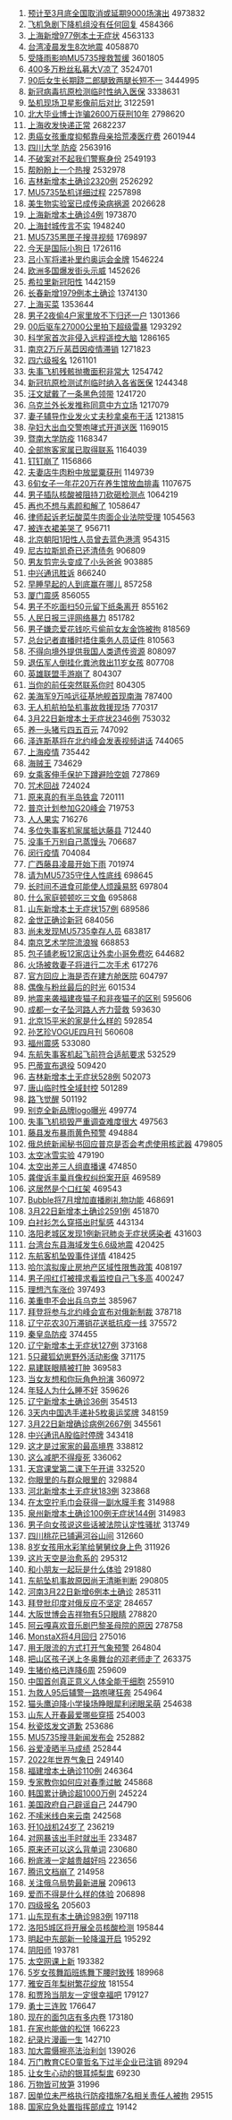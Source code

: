 1. [预计至3月底全国取消或延期9000场演出](https://s.weibo.com//weibo?q=%23%E9%A2%84%E8%AE%A1%E8%87%B33%E6%9C%88%E5%BA%95%E5%85%A8%E5%9B%BD%E5%8F%96%E6%B6%88%E6%88%96%E5%BB%B6%E6%9C%9F9000%E5%9C%BA%E6%BC%94%E5%87%BA%23&Refer=top) 4973832
2. [飞机急剧下降机组没有任何回复](https://s.weibo.com//weibo?q=%23%E9%A3%9E%E6%9C%BA%E6%80%A5%E5%89%A7%E4%B8%8B%E9%99%8D%E6%9C%BA%E7%BB%84%E6%B2%A1%E6%9C%89%E4%BB%BB%E4%BD%95%E5%9B%9E%E5%A4%8D%23&Refer=top) 4584366
3. [上海新增977例本土无症状](https://s.weibo.com//weibo?q=%23%E4%B8%8A%E6%B5%B7%E6%96%B0%E5%A2%9E977%E4%BE%8B%E6%9C%AC%E5%9C%9F%E6%97%A0%E7%97%87%E7%8A%B6%23&Refer=top) 4563133
4. [台湾凌晨发生8次地震](https://s.weibo.com//weibo?q=%23%E5%8F%B0%E6%B9%BE%E5%87%8C%E6%99%A8%E5%8F%91%E7%94%9F8%E6%AC%A1%E5%9C%B0%E9%9C%87%23&Refer=top) 4058870
5. [受降雨影响MU5735搜救暂缓](https://s.weibo.com//weibo?q=%23%E5%8F%97%E9%99%8D%E9%9B%A8%E5%BD%B1%E5%93%8DMU5735%E6%90%9C%E6%95%91%E6%9A%82%E7%BC%93%23&Refer=top) 3601805
6. [400多万粉丝私募大V凉了](https://s.weibo.com//weibo?q=%23400%E5%A4%9A%E4%B8%87%E7%B2%89%E4%B8%9D%E7%A7%81%E5%8B%9F%E5%A4%A7V%E5%87%89%E4%BA%86%23&Refer=top) 3524701
7. [90后女生长期跷二郎腿致两腿长短不一](https://s.weibo.com//weibo?q=%2390%E5%90%8E%E5%A5%B3%E7%94%9F%E9%95%BF%E6%9C%9F%E8%B7%B7%E4%BA%8C%E9%83%8E%E8%85%BF%E8%87%B4%E4%B8%A4%E8%85%BF%E9%95%BF%E7%9F%AD%E4%B8%8D%E4%B8%80%23&Refer=top) 3444995
8. [新冠病毒抗原检测临时性纳入医保](https://s.weibo.com//weibo?q=%23%E6%96%B0%E5%86%A0%E7%97%85%E6%AF%92%E6%8A%97%E5%8E%9F%E6%A3%80%E6%B5%8B%E4%B8%B4%E6%97%B6%E6%80%A7%E7%BA%B3%E5%85%A5%E5%8C%BB%E4%BF%9D%23&Refer=top) 3338631
9. [坠机现场卫星影像前后对比](https://s.weibo.com//weibo?q=%23%E5%9D%A0%E6%9C%BA%E7%8E%B0%E5%9C%BA%E5%8D%AB%E6%98%9F%E5%BD%B1%E5%83%8F%E5%89%8D%E5%90%8E%E5%AF%B9%E6%AF%94%23&Refer=top) 3122591
10. [北大毕业博士诈骗2600万获刑10年](https://s.weibo.com//weibo?q=%23%E5%8C%97%E5%A4%A7%E6%AF%95%E4%B8%9A%E5%8D%9A%E5%A3%AB%E8%AF%88%E9%AA%972600%E4%B8%87%E8%8E%B7%E5%88%9110%E5%B9%B4%23&Refer=top) 2798620
11. [上海收发快递正常](https://s.weibo.com//weibo?q=%23%E4%B8%8A%E6%B5%B7%E6%94%B6%E5%8F%91%E5%BF%AB%E9%80%92%E6%AD%A3%E5%B8%B8%23&Refer=top) 2682237
12. [患癌女孩重度抑郁靠母亲拾荒凑医疗费](https://s.weibo.com//weibo?q=%E6%82%A3%E7%99%8C%E5%A5%B3%E5%AD%A9%E9%87%8D%E5%BA%A6%E6%8A%91%E9%83%81%E9%9D%A0%E6%AF%8D%E4%BA%B2%E6%8B%BE%E8%8D%92%E5%87%91%E5%8C%BB%E7%96%97%E8%B4%B9&Refer=top) 2601944
13. [四川大学 防疫](https://s.weibo.com//weibo?q=%E5%9B%9B%E5%B7%9D%E5%A4%A7%E5%AD%A6%20%E9%98%B2%E7%96%AB&Refer=top) 2563916
14. [不破案对不起我们警察身份](https://s.weibo.com//weibo?q=%E4%B8%8D%E7%A0%B4%E6%A1%88%E5%AF%B9%E4%B8%8D%E8%B5%B7%E6%88%91%E4%BB%AC%E8%AD%A6%E5%AF%9F%E8%BA%AB%E4%BB%BD&Refer=top) 2549193
15. [帮盼盼上一个热搜](https://s.weibo.com//weibo?q=%23%E5%B8%AE%E7%9B%BC%E7%9B%BC%E4%B8%8A%E4%B8%80%E4%B8%AA%E7%83%AD%E6%90%9C%23&Refer=top) 2532978
16. [吉林新增本土确诊2320例](https://s.weibo.com//weibo?q=%23%E5%90%89%E6%9E%97%E6%96%B0%E5%A2%9E%E6%9C%AC%E5%9C%9F%E7%A1%AE%E8%AF%8A2320%E4%BE%8B%23&Refer=top) 2526292
17. [MU5735坠机详细过程](https://s.weibo.com//weibo?q=%23MU5735%E5%9D%A0%E6%9C%BA%E8%AF%A6%E7%BB%86%E8%BF%87%E7%A8%8B%23&Refer=top) 2257898
18. [美生物实验室已成传染病祸源](https://s.weibo.com//weibo?q=%23%E7%BE%8E%E7%94%9F%E7%89%A9%E5%AE%9E%E9%AA%8C%E5%AE%A4%E5%B7%B2%E6%88%90%E4%BC%A0%E6%9F%93%E7%97%85%E7%A5%B8%E6%BA%90%23&Refer=top) 2026628
19. [上海新增本土确诊4例](https://s.weibo.com//weibo?q=%23%E4%B8%8A%E6%B5%B7%E6%96%B0%E5%A2%9E%E6%9C%AC%E5%9C%9F%E7%A1%AE%E8%AF%8A4%E4%BE%8B%23&Refer=top) 1973870
20. [上海封城传言不实](https://s.weibo.com//weibo?q=%23%E4%B8%8A%E6%B5%B7%E5%B0%81%E5%9F%8E%E4%BC%A0%E8%A8%80%E4%B8%8D%E5%AE%9E%23&Refer=top) 1948240
21. [MU5735黑匣子搜寻视频](https://s.weibo.com//weibo?q=%23MU5735%E9%BB%91%E5%8C%A3%E5%AD%90%E6%90%9C%E5%AF%BB%E8%A7%86%E9%A2%91%23&Refer=top) 1769897
22. [今天是国际小狗日](https://s.weibo.com//weibo?q=%23%E4%BB%8A%E5%A4%A9%E6%98%AF%E5%9B%BD%E9%99%85%E5%B0%8F%E7%8B%97%E6%97%A5%23&Refer=top) 1726116
23. [吕小军将递补里约奥运会金牌](https://s.weibo.com//weibo?q=%23%E5%90%95%E5%B0%8F%E5%86%9B%E5%B0%86%E9%80%92%E8%A1%A5%E9%87%8C%E7%BA%A6%E5%A5%A5%E8%BF%90%E4%BC%9A%E9%87%91%E7%89%8C%23&Refer=top) 1546224
24. [欧洲多国爆发街头示威](https://s.weibo.com//weibo?q=%23%E6%AC%A7%E6%B4%B2%E5%A4%9A%E5%9B%BD%E7%88%86%E5%8F%91%E8%A1%97%E5%A4%B4%E7%A4%BA%E5%A8%81%23&Refer=top) 1452626
25. [希拉里新冠阳性](https://s.weibo.com//weibo?q=%23%E5%B8%8C%E6%8B%89%E9%87%8C%E6%96%B0%E5%86%A0%E9%98%B3%E6%80%A7%23&Refer=top) 1442159
26. [长春新增1979例本土确诊](https://s.weibo.com//weibo?q=%23%E9%95%BF%E6%98%A5%E6%96%B0%E5%A2%9E1979%E4%BE%8B%E6%9C%AC%E5%9C%9F%E7%A1%AE%E8%AF%8A%23&Refer=top) 1374130
27. [上海买菜](https://s.weibo.com//weibo?q=%23%E4%B8%8A%E6%B5%B7%E4%B9%B0%E8%8F%9C%23&Refer=top) 1353644
28. [男子2夜偷4户家里放不下归还一户](https://s.weibo.com//weibo?q=%23%E7%94%B7%E5%AD%902%E5%A4%9C%E5%81%B74%E6%88%B7%E5%AE%B6%E9%87%8C%E6%94%BE%E4%B8%8D%E4%B8%8B%E5%BD%92%E8%BF%98%E4%B8%80%E6%88%B7%23&Refer=top) 1301366
29. [00后驱车27000公里拍下超级雷暴](https://s.weibo.com//weibo?q=%2300%E5%90%8E%E9%A9%B1%E8%BD%A627000%E5%85%AC%E9%87%8C%E6%8B%8D%E4%B8%8B%E8%B6%85%E7%BA%A7%E9%9B%B7%E6%9A%B4%23&Refer=top) 1293292
30. [科学家首次非侵入远程遥控大脑](https://s.weibo.com//weibo?q=%23%E7%A7%91%E5%AD%A6%E5%AE%B6%E9%A6%96%E6%AC%A1%E9%9D%9E%E4%BE%B5%E5%85%A5%E8%BF%9C%E7%A8%8B%E9%81%A5%E6%8E%A7%E5%A4%A7%E8%84%91%23&Refer=top) 1286165
31. [南京2万斤莴苣因疫情滞销](https://s.weibo.com//weibo?q=%23%E5%8D%97%E4%BA%AC2%E4%B8%87%E6%96%A4%E8%8E%B4%E8%8B%A3%E5%9B%A0%E7%96%AB%E6%83%85%E6%BB%9E%E9%94%80%23&Refer=top) 1271823
32. [四六级报名](https://s.weibo.com//weibo?q=%E5%9B%9B%E5%85%AD%E7%BA%A7%E6%8A%A5%E5%90%8D&Refer=top) 1261101
33. [失事飞机残骸抛撒面积非常大](https://s.weibo.com//weibo?q=%23%E5%A4%B1%E4%BA%8B%E9%A3%9E%E6%9C%BA%E6%AE%8B%E9%AA%B8%E6%8A%9B%E6%92%92%E9%9D%A2%E7%A7%AF%E9%9D%9E%E5%B8%B8%E5%A4%A7%23&Refer=top) 1254742
34. [新冠抗原检测试剂临时纳入各省医保](https://s.weibo.com//weibo?q=%23%E6%96%B0%E5%86%A0%E6%8A%97%E5%8E%9F%E6%A3%80%E6%B5%8B%E8%AF%95%E5%89%82%E4%B8%B4%E6%97%B6%E7%BA%B3%E5%85%A5%E5%90%84%E7%9C%81%E5%8C%BB%E4%BF%9D%23&Refer=top) 1244348
35. [汪文斌戴了一条黑色领带](https://s.weibo.com//weibo?q=%23%E6%B1%AA%E6%96%87%E6%96%8C%E6%88%B4%E4%BA%86%E4%B8%80%E6%9D%A1%E9%BB%91%E8%89%B2%E9%A2%86%E5%B8%A6%23&Refer=top) 1241720
36. [乌克兰外长发推称同意中方立场](https://s.weibo.com//weibo?q=%23%E4%B9%8C%E5%85%8B%E5%85%B0%E5%A4%96%E9%95%BF%E5%8F%91%E6%8E%A8%E7%A7%B0%E5%90%8C%E6%84%8F%E4%B8%AD%E6%96%B9%E7%AB%8B%E5%9C%BA%23&Refer=top) 1217079
37. [妻子辅导作业发火丈夫秒拿桌布干活](https://s.weibo.com//weibo?q=%23%E5%A6%BB%E5%AD%90%E8%BE%85%E5%AF%BC%E4%BD%9C%E4%B8%9A%E5%8F%91%E7%81%AB%E4%B8%88%E5%A4%AB%E7%A7%92%E6%8B%BF%E6%A1%8C%E5%B8%83%E5%B9%B2%E6%B4%BB%23&Refer=top) 1213815
38. [孕妇大出血交警咆哮式开道送医](https://s.weibo.com//weibo?q=%23%E5%AD%95%E5%A6%87%E5%A4%A7%E5%87%BA%E8%A1%80%E4%BA%A4%E8%AD%A6%E5%92%86%E5%93%AE%E5%BC%8F%E5%BC%80%E9%81%93%E9%80%81%E5%8C%BB%23&Refer=top) 1169015
39. [暨南大学防疫](https://s.weibo.com//weibo?q=%E6%9A%A8%E5%8D%97%E5%A4%A7%E5%AD%A6%E9%98%B2%E7%96%AB&Refer=top) 1168347
40. [全部旅客家属已取得联系](https://s.weibo.com//weibo?q=%23%E5%85%A8%E9%83%A8%E6%97%85%E5%AE%A2%E5%AE%B6%E5%B1%9E%E5%B7%B2%E5%8F%96%E5%BE%97%E8%81%94%E7%B3%BB%23&Refer=top) 1164039
41. [钉钉崩了](https://s.weibo.com//weibo?q=%23%E9%92%89%E9%92%89%E5%B4%A9%E4%BA%86%23&Refer=top) 1156866
42. [夫妻店牛肉粉中放罂粟获刑](https://s.weibo.com//weibo?q=%23%E5%A4%AB%E5%A6%BB%E5%BA%97%E7%89%9B%E8%82%89%E7%B2%89%E4%B8%AD%E6%94%BE%E7%BD%82%E7%B2%9F%E8%8E%B7%E5%88%91%23&Refer=top) 1149739
43. [6旬女子一年花20万在养生馆放血排毒](https://s.weibo.com//weibo?q=%236%E6%97%AC%E5%A5%B3%E5%AD%90%E4%B8%80%E5%B9%B4%E8%8A%B120%E4%B8%87%E5%9C%A8%E5%85%BB%E7%94%9F%E9%A6%86%E6%94%BE%E8%A1%80%E6%8E%92%E6%AF%92%23&Refer=top) 1107675
44. [男子插队核酸被阻持刀砍砸检测点](https://s.weibo.com//weibo?q=%23%E7%94%B7%E5%AD%90%E6%8F%92%E9%98%9F%E6%A0%B8%E9%85%B8%E8%A2%AB%E9%98%BB%E6%8C%81%E5%88%80%E7%A0%8D%E7%A0%B8%E6%A3%80%E6%B5%8B%E7%82%B9%23&Refer=top) 1064219
45. [再也不想与素颜和解了](https://s.weibo.com//weibo?q=%23%E5%86%8D%E4%B9%9F%E4%B8%8D%E6%83%B3%E4%B8%8E%E7%B4%A0%E9%A2%9C%E5%92%8C%E8%A7%A3%E4%BA%86%23&Refer=top) 1058647
46. [律师起诉老坛酸菜牛肉面企业法院受理](https://s.weibo.com//weibo?q=%23%E5%BE%8B%E5%B8%88%E8%B5%B7%E8%AF%89%E8%80%81%E5%9D%9B%E9%85%B8%E8%8F%9C%E7%89%9B%E8%82%89%E9%9D%A2%E4%BC%81%E4%B8%9A%E6%B3%95%E9%99%A2%E5%8F%97%E7%90%86%23&Refer=top) 1054563
47. [被连衣裙美哭了](https://s.weibo.com//weibo?q=%23%E8%A2%AB%E8%BF%9E%E8%A1%A3%E8%A3%99%E7%BE%8E%E5%93%AD%E4%BA%86%23&Refer=top) 956711
48. [北京朝阳1阳性人员曾去蓝色港湾](https://s.weibo.com//weibo?q=%23%E5%8C%97%E4%BA%AC%E6%9C%9D%E9%98%B31%E9%98%B3%E6%80%A7%E4%BA%BA%E5%91%98%E6%9B%BE%E5%8E%BB%E8%93%9D%E8%89%B2%E6%B8%AF%E6%B9%BE%23&Refer=top) 954315
49. [尼古拉斯凯奇已还清债务](https://s.weibo.com//weibo?q=%23%E5%B0%BC%E5%8F%A4%E6%8B%89%E6%96%AF%E5%87%AF%E5%A5%87%E5%B7%B2%E8%BF%98%E6%B8%85%E5%80%BA%E5%8A%A1%23&Refer=top) 906809
50. [男友剪完头变成了小头爸爸](https://s.weibo.com//weibo?q=%23%E7%94%B7%E5%8F%8B%E5%89%AA%E5%AE%8C%E5%A4%B4%E5%8F%98%E6%88%90%E4%BA%86%E5%B0%8F%E5%A4%B4%E7%88%B8%E7%88%B8%23&Refer=top) 903885
51. [中兴通讯胜诉](https://s.weibo.com//weibo?q=%23%E4%B8%AD%E5%85%B4%E9%80%9A%E8%AE%AF%E8%83%9C%E8%AF%89%23&Refer=top) 866240
52. [早睡早起的人到底赢在哪儿](https://s.weibo.com//weibo?q=%23%E6%97%A9%E7%9D%A1%E6%97%A9%E8%B5%B7%E7%9A%84%E4%BA%BA%E5%88%B0%E5%BA%95%E8%B5%A2%E5%9C%A8%E5%93%AA%E5%84%BF%23&Refer=top) 857258
53. [厦门震感](https://s.weibo.com//weibo?q=%23%E5%8E%A6%E9%97%A8%E9%9C%87%E6%84%9F%23&Refer=top) 856055
54. [男子不吃面扫50元留下纸条离开](https://s.weibo.com//weibo?q=%23%E7%94%B7%E5%AD%90%E4%B8%8D%E5%90%83%E9%9D%A2%E6%89%AB50%E5%85%83%E7%95%99%E4%B8%8B%E7%BA%B8%E6%9D%A1%E7%A6%BB%E5%BC%80%23&Refer=top) 855162
55. [人民日报三评网络暴力](https://s.weibo.com//weibo?q=%23%E4%BA%BA%E6%B0%91%E6%97%A5%E6%8A%A5%E4%B8%89%E8%AF%84%E7%BD%91%E7%BB%9C%E6%9A%B4%E5%8A%9B%23&Refer=top) 851782
56. [男子嫌恋爱花钱吃亏偷前女友金饰被拘](https://s.weibo.com//weibo?q=%23%E7%94%B7%E5%AD%90%E5%AB%8C%E6%81%8B%E7%88%B1%E8%8A%B1%E9%92%B1%E5%90%83%E4%BA%8F%E5%81%B7%E5%89%8D%E5%A5%B3%E5%8F%8B%E9%87%91%E9%A5%B0%E8%A2%AB%E6%8B%98%23&Refer=top) 818569
57. [总台记者直播时捂住乘务人员证件](https://s.weibo.com//weibo?q=%23%E6%80%BB%E5%8F%B0%E8%AE%B0%E8%80%85%E7%9B%B4%E6%92%AD%E6%97%B6%E6%8D%82%E4%BD%8F%E4%B9%98%E5%8A%A1%E4%BA%BA%E5%91%98%E8%AF%81%E4%BB%B6%23&Refer=top) 810563
58. [不得向境外提供我国人类遗传资源](https://s.weibo.com//weibo?q=%23%E4%B8%8D%E5%BE%97%E5%90%91%E5%A2%83%E5%A4%96%E6%8F%90%E4%BE%9B%E6%88%91%E5%9B%BD%E4%BA%BA%E7%B1%BB%E9%81%97%E4%BC%A0%E8%B5%84%E6%BA%90%23&Refer=top) 808097
59. [退伍军人倒挂化粪池救出11岁女孩](https://s.weibo.com//weibo?q=%23%E9%80%80%E4%BC%8D%E5%86%9B%E4%BA%BA%E5%80%92%E6%8C%82%E5%8C%96%E7%B2%AA%E6%B1%A0%E6%95%91%E5%87%BA11%E5%B2%81%E5%A5%B3%E5%AD%A9%23&Refer=top) 807708
60. [英雄联盟手游崩了](https://s.weibo.com//weibo?q=%E8%8B%B1%E9%9B%84%E8%81%94%E7%9B%9F%E6%89%8B%E6%B8%B8%E5%B4%A9%E4%BA%86&Refer=top) 804307
61. [当你的前任突然联系你时](https://s.weibo.com//weibo?q=%23%E5%BD%93%E4%BD%A0%E7%9A%84%E5%89%8D%E4%BB%BB%E7%AA%81%E7%84%B6%E8%81%94%E7%B3%BB%E4%BD%A0%E6%97%B6%23&Refer=top) 804305
62. [美海军9万吨远征基地舰首现南海](https://s.weibo.com//weibo?q=%23%E7%BE%8E%E6%B5%B7%E5%86%9B9%E4%B8%87%E5%90%A8%E8%BF%9C%E5%BE%81%E5%9F%BA%E5%9C%B0%E8%88%B0%E9%A6%96%E7%8E%B0%E5%8D%97%E6%B5%B7%23&Refer=top) 787400
63. [无人机航拍坠机事故救援现场](https://s.weibo.com//weibo?q=%23%E6%97%A0%E4%BA%BA%E6%9C%BA%E8%88%AA%E6%8B%8D%E5%9D%A0%E6%9C%BA%E4%BA%8B%E6%95%85%E6%95%91%E6%8F%B4%E7%8E%B0%E5%9C%BA%23&Refer=top) 770317
64. [3月22日新增本土无症状2346例](https://s.weibo.com//weibo?q=%233%E6%9C%8822%E6%97%A5%E6%96%B0%E5%A2%9E%E6%9C%AC%E5%9C%9F%E6%97%A0%E7%97%87%E7%8A%B62346%E4%BE%8B%23&Refer=top) 753032
65. [养一头猪亏四五百元](https://s.weibo.com//weibo?q=%23%E5%85%BB%E4%B8%80%E5%A4%B4%E7%8C%AA%E4%BA%8F%E5%9B%9B%E4%BA%94%E7%99%BE%E5%85%83%23&Refer=top) 747092
66. [泽连斯基将在北约峰会发表视频讲话](https://s.weibo.com//weibo?q=%23%E6%B3%BD%E8%BF%9E%E6%96%AF%E5%9F%BA%E5%B0%86%E5%9C%A8%E5%8C%97%E7%BA%A6%E5%B3%B0%E4%BC%9A%E5%8F%91%E8%A1%A8%E8%A7%86%E9%A2%91%E8%AE%B2%E8%AF%9D%23&Refer=top) 744065
67. [上海疫情](https://s.weibo.com//weibo?q=%23%E4%B8%8A%E6%B5%B7%E7%96%AB%E6%83%85%23&Refer=top) 735442
68. [海贼王](https://s.weibo.com//weibo?q=%E6%B5%B7%E8%B4%BC%E7%8E%8B&Refer=top) 734629
69. [女乘客伸手保护下蹲避险空姐](https://s.weibo.com//weibo?q=%23%E5%A5%B3%E4%B9%98%E5%AE%A2%E4%BC%B8%E6%89%8B%E4%BF%9D%E6%8A%A4%E4%B8%8B%E8%B9%B2%E9%81%BF%E9%99%A9%E7%A9%BA%E5%A7%90%23&Refer=top) 727869
70. [咒术回战](https://s.weibo.com//weibo?q=%E5%92%92%E6%9C%AF%E5%9B%9E%E6%88%98&Refer=top) 724024
71. [原来真的有半岛铁盒](https://s.weibo.com//weibo?q=%23%E5%8E%9F%E6%9D%A5%E7%9C%9F%E7%9A%84%E6%9C%89%E5%8D%8A%E5%B2%9B%E9%93%81%E7%9B%92%23&Refer=top) 720111
72. [普京计划参加G20峰会](https://s.weibo.com//weibo?q=%23%E6%99%AE%E4%BA%AC%E8%AE%A1%E5%88%92%E5%8F%82%E5%8A%A0G20%E5%B3%B0%E4%BC%9A%23&Refer=top) 719753
73. [人人果实](https://s.weibo.com//weibo?q=%E4%BA%BA%E4%BA%BA%E6%9E%9C%E5%AE%9E&Refer=top) 716276
74. [多位失事客机家属抵达藤县](https://s.weibo.com//weibo?q=%23%E5%A4%9A%E4%BD%8D%E5%A4%B1%E4%BA%8B%E5%AE%A2%E6%9C%BA%E5%AE%B6%E5%B1%9E%E6%8A%B5%E8%BE%BE%E8%97%A4%E5%8E%BF%23&Refer=top) 712440
75. [没事千万别自己蒸馒头](https://s.weibo.com//weibo?q=%23%E6%B2%A1%E4%BA%8B%E5%8D%83%E4%B8%87%E5%88%AB%E8%87%AA%E5%B7%B1%E8%92%B8%E9%A6%92%E5%A4%B4%23&Refer=top) 706687
76. [闵行疫情](https://s.weibo.com//weibo?q=%E9%97%B5%E8%A1%8C%E7%96%AB%E6%83%85&Refer=top) 704084
77. [广西藤县凌晨开始下雨](https://s.weibo.com//weibo?q=%23%E5%B9%BF%E8%A5%BF%E8%97%A4%E5%8E%BF%E5%87%8C%E6%99%A8%E5%BC%80%E5%A7%8B%E4%B8%8B%E9%9B%A8%23&Refer=top) 701974
78. [请为MU5735守住人性底线](https://s.weibo.com//weibo?q=%23%E8%AF%B7%E4%B8%BAMU5735%E5%AE%88%E4%BD%8F%E4%BA%BA%E6%80%A7%E5%BA%95%E7%BA%BF%23&Refer=top) 698645
79. [长时间不进食可能使人烦躁易怒](https://s.weibo.com//weibo?q=%23%E9%95%BF%E6%97%B6%E9%97%B4%E4%B8%8D%E8%BF%9B%E9%A3%9F%E5%8F%AF%E8%83%BD%E4%BD%BF%E4%BA%BA%E7%83%A6%E8%BA%81%E6%98%93%E6%80%92%23&Refer=top) 697804
80. [什么家庭顿顿吃三文鱼](https://s.weibo.com//weibo?q=%23%E4%BB%80%E4%B9%88%E5%AE%B6%E5%BA%AD%E9%A1%BF%E9%A1%BF%E5%90%83%E4%B8%89%E6%96%87%E9%B1%BC%23&Refer=top) 695868
81. [山东新增本土无症状157例](https://s.weibo.com//weibo?q=%23%E5%B1%B1%E4%B8%9C%E6%96%B0%E5%A2%9E%E6%9C%AC%E5%9C%9F%E6%97%A0%E7%97%87%E7%8A%B6157%E4%BE%8B%23&Refer=top) 689586
82. [金世正确诊新冠](https://s.weibo.com//weibo?q=%23%E9%87%91%E4%B8%96%E6%AD%A3%E7%A1%AE%E8%AF%8A%E6%96%B0%E5%86%A0%23&Refer=top) 684056
83. [尚未发现MU5735幸存人员](https://s.weibo.com//weibo?q=%23%E5%B0%9A%E6%9C%AA%E5%8F%91%E7%8E%B0MU5735%E5%B9%B8%E5%AD%98%E4%BA%BA%E5%91%98%23&Refer=top) 683817
84. [南京艺术学院流浪猴](https://s.weibo.com//weibo?q=%23%E5%8D%97%E4%BA%AC%E8%89%BA%E6%9C%AF%E5%AD%A6%E9%99%A2%E6%B5%81%E6%B5%AA%E7%8C%B4%23&Refer=top) 668853
85. [包子铺老板12家店让外卖小哥免费吃](https://s.weibo.com//weibo?q=%23%E5%8C%85%E5%AD%90%E9%93%BA%E8%80%81%E6%9D%BF12%E5%AE%B6%E5%BA%97%E8%AE%A9%E5%A4%96%E5%8D%96%E5%B0%8F%E5%93%A5%E5%85%8D%E8%B4%B9%E5%90%83%23&Refer=top) 644682
86. [火场被救妻子将进行二次手术](https://s.weibo.com//weibo?q=%23%E7%81%AB%E5%9C%BA%E8%A2%AB%E6%95%91%E5%A6%BB%E5%AD%90%E5%B0%86%E8%BF%9B%E8%A1%8C%E4%BA%8C%E6%AC%A1%E6%89%8B%E6%9C%AF%23&Refer=top) 617276
87. [官方回应上海是否在建方舱医院](https://s.weibo.com//weibo?q=%23%E5%AE%98%E6%96%B9%E5%9B%9E%E5%BA%94%E4%B8%8A%E6%B5%B7%E6%98%AF%E5%90%A6%E5%9C%A8%E5%BB%BA%E6%96%B9%E8%88%B1%E5%8C%BB%E9%99%A2%23&Refer=top) 604797
88. [偶像与粉丝最后的时光](https://s.weibo.com//weibo?q=%23%E5%81%B6%E5%83%8F%E4%B8%8E%E7%B2%89%E4%B8%9D%E6%9C%80%E5%90%8E%E7%9A%84%E6%97%B6%E5%85%89%23&Refer=top) 601534
89. [地震来袭福建夜猫子和非夜猫子的区别](https://s.weibo.com//weibo?q=%23%E5%9C%B0%E9%9C%87%E6%9D%A5%E8%A2%AD%E7%A6%8F%E5%BB%BA%E5%A4%9C%E7%8C%AB%E5%AD%90%E5%92%8C%E9%9D%9E%E5%A4%9C%E7%8C%AB%E5%AD%90%E7%9A%84%E5%8C%BA%E5%88%AB%23&Refer=top) 595606
90. [成都一女子坠河路人齐力营救](https://s.weibo.com//weibo?q=%23%E6%88%90%E9%83%BD%E4%B8%80%E5%A5%B3%E5%AD%90%E5%9D%A0%E6%B2%B3%E8%B7%AF%E4%BA%BA%E9%BD%90%E5%8A%9B%E8%90%A5%E6%95%91%23&Refer=top) 593630
91. [北京15平米的家是什么样的](https://s.weibo.com//weibo?q=%23%E5%8C%97%E4%BA%AC15%E5%B9%B3%E7%B1%B3%E7%9A%84%E5%AE%B6%E6%98%AF%E4%BB%80%E4%B9%88%E6%A0%B7%E7%9A%84%23&Refer=top) 592854
92. [孙艺珍VOGUE四月刊](https://s.weibo.com//weibo?q=%23%E5%AD%99%E8%89%BA%E7%8F%8DVOGUE%E5%9B%9B%E6%9C%88%E5%88%8A%23&Refer=top) 560608
93. [福州震感](https://s.weibo.com//weibo?q=%23%E7%A6%8F%E5%B7%9E%E9%9C%87%E6%84%9F%23&Refer=top) 533080
94. [东航失事客机起飞前符合适航要求](https://s.weibo.com//weibo?q=%23%E4%B8%9C%E8%88%AA%E5%A4%B1%E4%BA%8B%E5%AE%A2%E6%9C%BA%E8%B5%B7%E9%A3%9E%E5%89%8D%E7%AC%A6%E5%90%88%E9%80%82%E8%88%AA%E8%A6%81%E6%B1%82%23&Refer=top) 532529
95. [巴蒂宣布退役](https://s.weibo.com//weibo?q=%23%E5%B7%B4%E8%92%82%E5%AE%A3%E5%B8%83%E9%80%80%E5%BD%B9%23&Refer=top) 509420
96. [吉林新增本土无症状528例](https://s.weibo.com//weibo?q=%23%E5%90%89%E6%9E%97%E6%96%B0%E5%A2%9E%E6%9C%AC%E5%9C%9F%E6%97%A0%E7%97%87%E7%8A%B6528%E4%BE%8B%23&Refer=top) 502073
97. [唐山临时性全域封控](https://s.weibo.com//weibo?q=%23%E5%94%90%E5%B1%B1%E4%B8%B4%E6%97%B6%E6%80%A7%E5%85%A8%E5%9F%9F%E5%B0%81%E6%8E%A7%23&Refer=top) 501289
98. [路飞觉醒](https://s.weibo.com//weibo?q=%E8%B7%AF%E9%A3%9E%E8%A7%89%E9%86%92&Refer=top) 501192
99. [别克全新品牌logo曝光](https://s.weibo.com//weibo?q=%23%E5%88%AB%E5%85%8B%E5%85%A8%E6%96%B0%E5%93%81%E7%89%8Clogo%E6%9B%9D%E5%85%89%23&Refer=top) 499774
100. [失事飞机损毁严重调查难度很大](https://s.weibo.com//weibo?q=%23%E5%A4%B1%E4%BA%8B%E9%A3%9E%E6%9C%BA%E6%8D%9F%E6%AF%81%E4%B8%A5%E9%87%8D%E8%B0%83%E6%9F%A5%E9%9A%BE%E5%BA%A6%E5%BE%88%E5%A4%A7%23&Refer=top) 497563
101. [藤县发布暴雨黄色预警](https://s.weibo.com//weibo?q=%23%E8%97%A4%E5%8E%BF%E5%8F%91%E5%B8%83%E6%9A%B4%E9%9B%A8%E9%BB%84%E8%89%B2%E9%A2%84%E8%AD%A6%23&Refer=top) 494884
102. [俄总统新闻秘书回应普京是否会考虑使用核武器](https://s.weibo.com//weibo?q=%23%E4%BF%84%E6%80%BB%E7%BB%9F%E6%96%B0%E9%97%BB%E7%A7%98%E4%B9%A6%E5%9B%9E%E5%BA%94%E6%99%AE%E4%BA%AC%E6%98%AF%E5%90%A6%E4%BC%9A%E8%80%83%E8%99%91%E4%BD%BF%E7%94%A8%E6%A0%B8%E6%AD%A6%E5%99%A8%23&Refer=top) 479805
103. [太空冰雪实验](https://s.weibo.com//weibo?q=%23%E5%A4%AA%E7%A9%BA%E5%86%B0%E9%9B%AA%E5%AE%9E%E9%AA%8C%23&Refer=top) 479190
104. [太空出差三人组直播课](https://s.weibo.com//weibo?q=%23%E5%A4%AA%E7%A9%BA%E5%87%BA%E5%B7%AE%E4%B8%89%E4%BA%BA%E7%BB%84%E7%9B%B4%E6%92%AD%E8%AF%BE%23&Refer=top) 474850
105. [龚俊诉丰巢肖像权纠纷案开庭](https://s.weibo.com//weibo?q=%23%E9%BE%9A%E4%BF%8A%E8%AF%89%E4%B8%B0%E5%B7%A2%E8%82%96%E5%83%8F%E6%9D%83%E7%BA%A0%E7%BA%B7%E6%A1%88%E5%BC%80%E5%BA%AD%23&Refer=top) 469589
106. [这居然是个口红架](https://s.weibo.com//weibo?q=%23%E8%BF%99%E5%B1%85%E7%84%B6%E6%98%AF%E4%B8%AA%E5%8F%A3%E7%BA%A2%E6%9E%B6%23&Refer=top) 469543
107. [Bubble将7月增加直播刷礼物功能](https://s.weibo.com//weibo?q=%23Bubble%E5%B0%867%E6%9C%88%E5%A2%9E%E5%8A%A0%E7%9B%B4%E6%92%AD%E5%88%B7%E7%A4%BC%E7%89%A9%E5%8A%9F%E8%83%BD%23&Refer=top) 468691
108. [3月22日新增本土确诊2591例](https://s.weibo.com//weibo?q=%233%E6%9C%8822%E6%97%A5%E6%96%B0%E5%A2%9E%E6%9C%AC%E5%9C%9F%E7%A1%AE%E8%AF%8A2591%E4%BE%8B%23&Refer=top) 451870
109. [白衬衫怎么穿搭出时髦感](https://s.weibo.com//weibo?q=%23%E7%99%BD%E8%A1%AC%E8%A1%AB%E6%80%8E%E4%B9%88%E7%A9%BF%E6%90%AD%E5%87%BA%E6%97%B6%E9%AB%A6%E6%84%9F%23&Refer=top) 443134
110. [洛阳老城区发现1例新冠肺炎无症状感染者](https://s.weibo.com//weibo?q=%23%E6%B4%9B%E9%98%B3%E8%80%81%E5%9F%8E%E5%8C%BA%E5%8F%91%E7%8E%B01%E4%BE%8B%E6%96%B0%E5%86%A0%E8%82%BA%E7%82%8E%E6%97%A0%E7%97%87%E7%8A%B6%E6%84%9F%E6%9F%93%E8%80%85%23&Refer=top) 431603
111. [台湾台东县海域发生6.6级地震](https://s.weibo.com//weibo?q=%23%E5%8F%B0%E6%B9%BE%E5%8F%B0%E4%B8%9C%E5%8E%BF%E6%B5%B7%E5%9F%9F%E5%8F%91%E7%94%9F6.6%E7%BA%A7%E5%9C%B0%E9%9C%87%23&Refer=top) 420425
112. [东航客机坠毁事件详情](https://s.weibo.com//weibo?q=%23%E4%B8%9C%E8%88%AA%E5%AE%A2%E6%9C%BA%E5%9D%A0%E6%AF%81%E4%BA%8B%E4%BB%B6%E8%AF%A6%E6%83%85%23&Refer=top) 418425
113. [哈尔滨拟废止房地产区域性限售政策](https://s.weibo.com//weibo?q=%23%E5%93%88%E5%B0%94%E6%BB%A8%E6%8B%9F%E5%BA%9F%E6%AD%A2%E6%88%BF%E5%9C%B0%E4%BA%A7%E5%8C%BA%E5%9F%9F%E6%80%A7%E9%99%90%E5%94%AE%E6%94%BF%E7%AD%96%23&Refer=top) 408197
114. [男子闯红灯被撞求看监控自己飞多高](https://s.weibo.com//weibo?q=%23%E7%94%B7%E5%AD%90%E9%97%AF%E7%BA%A2%E7%81%AF%E8%A2%AB%E6%92%9E%E6%B1%82%E7%9C%8B%E7%9B%91%E6%8E%A7%E8%87%AA%E5%B7%B1%E9%A3%9E%E5%A4%9A%E9%AB%98%23&Refer=top) 400247
115. [理想汽车涨价](https://s.weibo.com//weibo?q=%23%E7%90%86%E6%83%B3%E6%B1%BD%E8%BD%A6%E6%B6%A8%E4%BB%B7%23&Refer=top) 397493
116. [美重申不会出兵乌克兰](https://s.weibo.com//weibo?q=%23%E7%BE%8E%E9%87%8D%E7%94%B3%E4%B8%8D%E4%BC%9A%E5%87%BA%E5%85%B5%E4%B9%8C%E5%85%8B%E5%85%B0%23&Refer=top) 385967
117. [拜登将参与北约峰会宣布对俄新制裁](https://s.weibo.com//weibo?q=%23%E6%8B%9C%E7%99%BB%E5%B0%86%E5%8F%82%E4%B8%8E%E5%8C%97%E7%BA%A6%E5%B3%B0%E4%BC%9A%E5%AE%A3%E5%B8%83%E5%AF%B9%E4%BF%84%E6%96%B0%E5%88%B6%E8%A3%81%23&Refer=top) 378718
118. [辽宁花农30万滞销花送抵抗疫一线](https://s.weibo.com//weibo?q=%23%E8%BE%BD%E5%AE%81%E8%8A%B1%E5%86%9C30%E4%B8%87%E6%BB%9E%E9%94%80%E8%8A%B1%E9%80%81%E6%8A%B5%E6%8A%97%E7%96%AB%E4%B8%80%E7%BA%BF%23&Refer=top) 375572
119. [秦皇岛防疫](https://s.weibo.com//weibo?q=%E7%A7%A6%E7%9A%87%E5%B2%9B%E9%98%B2%E7%96%AB&Refer=top) 374455
120. [辽宁新增本土无症状127例](https://s.weibo.com//weibo?q=%23%E8%BE%BD%E5%AE%81%E6%96%B0%E5%A2%9E%E6%9C%AC%E5%9C%9F%E6%97%A0%E7%97%87%E7%8A%B6127%E4%BE%8B%23&Refer=top) 373168
121. [5只藏狐幼崽野外活动影像](https://s.weibo.com//weibo?q=%235%E5%8F%AA%E8%97%8F%E7%8B%90%E5%B9%BC%E5%B4%BD%E9%87%8E%E5%A4%96%E6%B4%BB%E5%8A%A8%E5%BD%B1%E5%83%8F%23&Refer=top) 371175
122. [易建联眼睛被打肿](https://s.weibo.com//weibo?q=%23%E6%98%93%E5%BB%BA%E8%81%94%E7%9C%BC%E7%9D%9B%E8%A2%AB%E6%89%93%E8%82%BF%23&Refer=top) 369583
123. [当女友想和你玩角色扮演](https://s.weibo.com//weibo?q=%23%E5%BD%93%E5%A5%B3%E5%8F%8B%E6%83%B3%E5%92%8C%E4%BD%A0%E7%8E%A9%E8%A7%92%E8%89%B2%E6%89%AE%E6%BC%94%23&Refer=top) 360972
124. [年轻人为什么睡不好](https://s.weibo.com//weibo?q=%23%E5%B9%B4%E8%BD%BB%E4%BA%BA%E4%B8%BA%E4%BB%80%E4%B9%88%E7%9D%A1%E4%B8%8D%E5%A5%BD%23&Refer=top) 359626
125. [辽宁新增本土确诊36例](https://s.weibo.com//weibo?q=%23%E8%BE%BD%E5%AE%81%E6%96%B0%E5%A2%9E%E6%9C%AC%E5%9C%9F%E7%A1%AE%E8%AF%8A36%E4%BE%8B%23&Refer=top) 354513
126. [3天内中国选手递补5枚奥运奖牌](https://s.weibo.com//weibo?q=%233%E5%A4%A9%E5%86%85%E4%B8%AD%E5%9B%BD%E9%80%89%E6%89%8B%E9%80%92%E8%A1%A55%E6%9E%9A%E5%A5%A5%E8%BF%90%E5%A5%96%E7%89%8C%23&Refer=top) 348159
127. [3月22日新增确诊病例2667例](https://s.weibo.com//weibo?q=%233%E6%9C%8822%E6%97%A5%E6%96%B0%E5%A2%9E%E7%A1%AE%E8%AF%8A%E7%97%85%E4%BE%8B2667%E4%BE%8B%23&Refer=top) 345561
128. [中兴通讯A股临时停牌](https://s.weibo.com//weibo?q=%23%E4%B8%AD%E5%85%B4%E9%80%9A%E8%AE%AFA%E8%82%A1%E4%B8%B4%E6%97%B6%E5%81%9C%E7%89%8C%23&Refer=top) 343418
129. [这才是过家家的最高境界](https://s.weibo.com//weibo?q=%23%E8%BF%99%E6%89%8D%E6%98%AF%E8%BF%87%E5%AE%B6%E5%AE%B6%E7%9A%84%E6%9C%80%E9%AB%98%E5%A2%83%E7%95%8C%23&Refer=top) 338812
130. [这么减肥不得瘦死](https://s.weibo.com//weibo?q=%23%E8%BF%99%E4%B9%88%E5%87%8F%E8%82%A5%E4%B8%8D%E5%BE%97%E7%98%A6%E6%AD%BB%23&Refer=top) 336062
131. [天宫课堂第二课下午开讲](https://s.weibo.com//weibo?q=%23%E5%A4%A9%E5%AE%AB%E8%AF%BE%E5%A0%82%E7%AC%AC%E4%BA%8C%E8%AF%BE%E4%B8%8B%E5%8D%88%E5%BC%80%E8%AE%B2%23&Refer=top) 332520
132. [你眼里的与群众眼里的](https://s.weibo.com//weibo?q=%E4%BD%A0%E7%9C%BC%E9%87%8C%E7%9A%84%E4%B8%8E%E7%BE%A4%E4%BC%97%E7%9C%BC%E9%87%8C%E7%9A%84&Refer=top) 329884
133. [河北新增本土无症状183例](https://s.weibo.com//weibo?q=%23%E6%B2%B3%E5%8C%97%E6%96%B0%E5%A2%9E%E6%9C%AC%E5%9C%9F%E6%97%A0%E7%97%87%E7%8A%B6183%E4%BE%8B%23&Refer=top) 323868
134. [在太空拧毛巾会获得一副水膜手套](https://s.weibo.com//weibo?q=%23%E5%9C%A8%E5%A4%AA%E7%A9%BA%E6%8B%A7%E6%AF%9B%E5%B7%BE%E4%BC%9A%E8%8E%B7%E5%BE%97%E4%B8%80%E5%89%AF%E6%B0%B4%E8%86%9C%E6%89%8B%E5%A5%97%23&Refer=top) 314988
135. [泉州新增本土确诊100例无症状144例](https://s.weibo.com//weibo?q=%23%E6%B3%89%E5%B7%9E%E6%96%B0%E5%A2%9E%E6%9C%AC%E5%9C%9F%E7%A1%AE%E8%AF%8A100%E4%BE%8B%E6%97%A0%E7%97%87%E7%8A%B6144%E4%BE%8B%23&Refer=top) 314983
136. [男子向女孩说这些话被法院认定性骚扰](https://s.weibo.com//weibo?q=%23%E7%94%B7%E5%AD%90%E5%90%91%E5%A5%B3%E5%AD%A9%E8%AF%B4%E8%BF%99%E4%BA%9B%E8%AF%9D%E8%A2%AB%E6%B3%95%E9%99%A2%E8%AE%A4%E5%AE%9A%E6%80%A7%E9%AA%9A%E6%89%B0%23&Refer=top) 313749
137. [四川桃花已铺遍河谷山间](https://s.weibo.com//weibo?q=%23%E5%9B%9B%E5%B7%9D%E6%A1%83%E8%8A%B1%E5%B7%B2%E9%93%BA%E9%81%8D%E6%B2%B3%E8%B0%B7%E5%B1%B1%E9%97%B4%23&Refer=top) 312660
138. [8岁女孩用水彩笔给舅舅纹身上色](https://s.weibo.com//weibo?q=%238%E5%B2%81%E5%A5%B3%E5%AD%A9%E7%94%A8%E6%B0%B4%E5%BD%A9%E7%AC%94%E7%BB%99%E8%88%85%E8%88%85%E7%BA%B9%E8%BA%AB%E4%B8%8A%E8%89%B2%23&Refer=top) 311926
139. [这片天空是治愈系的](https://s.weibo.com//weibo?q=%23%E8%BF%99%E7%89%87%E5%A4%A9%E7%A9%BA%E6%98%AF%E6%B2%BB%E6%84%88%E7%B3%BB%E7%9A%84%23&Refer=top) 295312
140. [和小朋友一起玩是什么体验](https://s.weibo.com//weibo?q=%23%E5%92%8C%E5%B0%8F%E6%9C%8B%E5%8F%8B%E4%B8%80%E8%B5%B7%E7%8E%A9%E6%98%AF%E4%BB%80%E4%B9%88%E4%BD%93%E9%AA%8C%23&Refer=top) 291880
141. [东航坠机事故原因尚无清晰判断](https://s.weibo.com//weibo?q=%23%E4%B8%9C%E8%88%AA%E5%9D%A0%E6%9C%BA%E4%BA%8B%E6%95%85%E5%8E%9F%E5%9B%A0%E5%B0%9A%E6%97%A0%E6%B8%85%E6%99%B0%E5%88%A4%E6%96%AD%23&Refer=top) 290805
142. [河南3月22日新增6例本土确诊](https://s.weibo.com//weibo?q=%23%E6%B2%B3%E5%8D%973%E6%9C%8822%E6%97%A5%E6%96%B0%E5%A2%9E6%E4%BE%8B%E6%9C%AC%E5%9C%9F%E7%A1%AE%E8%AF%8A%23&Refer=top) 285311
143. [拜登批印度对俄反应不坚定](https://s.weibo.com//weibo?q=%23%E6%8B%9C%E7%99%BB%E6%89%B9%E5%8D%B0%E5%BA%A6%E5%AF%B9%E4%BF%84%E5%8F%8D%E5%BA%94%E4%B8%8D%E5%9D%9A%E5%AE%9A%23&Refer=top) 284657
144. [大阪世博会吉祥物有5只眼睛](https://s.weibo.com//weibo?q=%23%E5%A4%A7%E9%98%AA%E4%B8%96%E5%8D%9A%E4%BC%9A%E5%90%89%E7%A5%A5%E7%89%A9%E6%9C%895%E5%8F%AA%E7%9C%BC%E7%9D%9B%23&Refer=top) 278820
145. [阿云嘎喜欢音乐剧巴黎圣母院的原因](https://s.weibo.com//weibo?q=%23%E9%98%BF%E4%BA%91%E5%98%8E%E5%96%9C%E6%AC%A2%E9%9F%B3%E4%B9%90%E5%89%A7%E5%B7%B4%E9%BB%8E%E5%9C%A3%E6%AF%8D%E9%99%A2%E7%9A%84%E5%8E%9F%E5%9B%A0%23&Refer=top) 278758
146. [MonstaX将4月回归](https://s.weibo.com//weibo?q=%23MonstaX%E5%B0%864%E6%9C%88%E5%9B%9E%E5%BD%92%23&Refer=top) 275016
147. [用无限流的方式打开气象预警](https://s.weibo.com//weibo?q=%23%E7%94%A8%E6%97%A0%E9%99%90%E6%B5%81%E7%9A%84%E6%96%B9%E5%BC%8F%E6%89%93%E5%BC%80%E6%B0%94%E8%B1%A1%E9%A2%84%E8%AD%A6%23&Refer=top) 264804
148. [把山区孩子送上冬奥舞台的邓老师走了](https://s.weibo.com//weibo?q=%23%E6%8A%8A%E5%B1%B1%E5%8C%BA%E5%AD%A9%E5%AD%90%E9%80%81%E4%B8%8A%E5%86%AC%E5%A5%A5%E8%88%9E%E5%8F%B0%E7%9A%84%E9%82%93%E8%80%81%E5%B8%88%E8%B5%B0%E4%BA%86%23&Refer=top) 263375
149. [生猪价格已连降6周](https://s.weibo.com//weibo?q=%23%E7%94%9F%E7%8C%AA%E4%BB%B7%E6%A0%BC%E5%B7%B2%E8%BF%9E%E9%99%8D6%E5%91%A8%23&Refer=top) 259609
150. [中国首创真正意义人体全能干细胞](https://s.weibo.com//weibo?q=%23%E4%B8%AD%E5%9B%BD%E9%A6%96%E5%88%9B%E7%9C%9F%E6%AD%A3%E6%84%8F%E4%B9%89%E4%BA%BA%E4%BD%93%E5%85%A8%E8%83%BD%E5%B9%B2%E7%BB%86%E8%83%9E%23&Refer=top) 255910
151. [为救人95后辅警一路咆哮狂奔](https://s.weibo.com//weibo?q=%23%E4%B8%BA%E6%95%91%E4%BA%BA95%E5%90%8E%E8%BE%85%E8%AD%A6%E4%B8%80%E8%B7%AF%E5%92%86%E5%93%AE%E7%8B%82%E5%A5%94%23&Refer=top) 254964
152. [猫头鹰迫降小学操场睁眼犀利闭眼呆萌](https://s.weibo.com//weibo?q=%23%E7%8C%AB%E5%A4%B4%E9%B9%B0%E8%BF%AB%E9%99%8D%E5%B0%8F%E5%AD%A6%E6%93%8D%E5%9C%BA%E7%9D%81%E7%9C%BC%E7%8A%80%E5%88%A9%E9%97%AD%E7%9C%BC%E5%91%86%E8%90%8C%23&Refer=top) 254638
153. [山东人开春最爱哪些穿搭](https://s.weibo.com//weibo?q=%23%E5%B1%B1%E4%B8%9C%E4%BA%BA%E5%BC%80%E6%98%A5%E6%9C%80%E7%88%B1%E5%93%AA%E4%BA%9B%E7%A9%BF%E6%90%AD%23&Refer=top) 254003
154. [秋瓷炫发文道歉](https://s.weibo.com//weibo?q=%23%E7%A7%8B%E7%93%B7%E7%82%AB%E5%8F%91%E6%96%87%E9%81%93%E6%AD%89%23&Refer=top) 253686
155. [MU5735搜寻新闻发布会](https://s.weibo.com//weibo?q=%23MU5735%E6%90%9C%E5%AF%BB%E6%96%B0%E9%97%BB%E5%8F%91%E5%B8%83%E4%BC%9A%23&Refer=top) 252882
156. [谷爱凌晒半马成绩](https://s.weibo.com//weibo?q=%23%E8%B0%B7%E7%88%B1%E5%87%8C%E6%99%92%E5%8D%8A%E9%A9%AC%E6%88%90%E7%BB%A9%23&Refer=top) 252844
157. [2022年世界气象日](https://s.weibo.com//weibo?q=%232022%E5%B9%B4%E4%B8%96%E7%95%8C%E6%B0%94%E8%B1%A1%E6%97%A5%23&Refer=top) 249140
158. [福建增本土确诊110例](https://s.weibo.com//weibo?q=%23%E7%A6%8F%E5%BB%BA%E5%A2%9E%E6%9C%AC%E5%9C%9F%E7%A1%AE%E8%AF%8A110%E4%BE%8B%23&Refer=top) 246364
159. [专家教你如何应对春季过敏](https://s.weibo.com//weibo?q=%23%E4%B8%93%E5%AE%B6%E6%95%99%E4%BD%A0%E5%A6%82%E4%BD%95%E5%BA%94%E5%AF%B9%E6%98%A5%E5%AD%A3%E8%BF%87%E6%95%8F%23&Refer=top) 245868
160. [韩国累计确诊超1000万例](https://s.weibo.com//weibo?q=%23%E9%9F%A9%E5%9B%BD%E7%B4%AF%E8%AE%A1%E7%A1%AE%E8%AF%8A%E8%B6%851000%E4%B8%87%E4%BE%8B%23&Refer=top) 245224
161. [美国政府自己辟谣自己](https://s.weibo.com//weibo?q=%23%E7%BE%8E%E5%9B%BD%E6%94%BF%E5%BA%9C%E8%87%AA%E5%B7%B1%E8%BE%9F%E8%B0%A3%E8%87%AA%E5%B7%B1%23&Refer=top) 244790
162. [不嗦米线白来云南](https://s.weibo.com//weibo?q=%23%E4%B8%8D%E5%97%A6%E7%B1%B3%E7%BA%BF%E7%99%BD%E6%9D%A5%E4%BA%91%E5%8D%97%23&Refer=top) 242568
163. [歼10战机24岁了](https://s.weibo.com//weibo?q=%23%E6%AD%BC10%E6%88%98%E6%9C%BA24%E5%B2%81%E4%BA%86%23&Refer=top) 236219
164. [对网暴该出手时就出手](https://s.weibo.com//weibo?q=%23%E5%AF%B9%E7%BD%91%E6%9A%B4%E8%AF%A5%E5%87%BA%E6%89%8B%E6%97%B6%E5%B0%B1%E5%87%BA%E6%89%8B%23&Refer=top) 233487
165. [原来还可以这么背单词](https://s.weibo.com//weibo?q=%23%E5%8E%9F%E6%9D%A5%E8%BF%98%E5%8F%AF%E4%BB%A5%E8%BF%99%E4%B9%88%E8%83%8C%E5%8D%95%E8%AF%8D%23&Refer=top) 230680
166. [粉底液一定越贵越好吗](https://s.weibo.com//weibo?q=%23%E7%B2%89%E5%BA%95%E6%B6%B2%E4%B8%80%E5%AE%9A%E8%B6%8A%E8%B4%B5%E8%B6%8A%E5%A5%BD%E5%90%97%23&Refer=top) 223656
167. [腾讯文档崩了](https://s.weibo.com//weibo?q=%E8%85%BE%E8%AE%AF%E6%96%87%E6%A1%A3%E5%B4%A9%E4%BA%86&Refer=top) 214958
168. [关注俄乌局势最新进展](https://s.weibo.com//weibo?q=%23%E5%85%B3%E6%B3%A8%E4%BF%84%E4%B9%8C%E5%B1%80%E5%8A%BF%E6%9C%80%E6%96%B0%E8%BF%9B%E5%B1%95%23&Refer=top) 209613
169. [爱而不得是什么样的体验](https://s.weibo.com//weibo?q=%23%E7%88%B1%E8%80%8C%E4%B8%8D%E5%BE%97%E6%98%AF%E4%BB%80%E4%B9%88%E6%A0%B7%E7%9A%84%E4%BD%93%E9%AA%8C%23&Refer=top) 206898
170. [四级报名](https://s.weibo.com//weibo?q=%E5%9B%9B%E7%BA%A7%E6%8A%A5%E5%90%8D&Refer=top) 205603
171. [山东现有本土确诊983例](https://s.weibo.com//weibo?q=%23%E5%B1%B1%E4%B8%9C%E7%8E%B0%E6%9C%89%E6%9C%AC%E5%9C%9F%E7%A1%AE%E8%AF%8A983%E4%BE%8B%23&Refer=top) 197118
172. [洛阳5城区将开展全员核酸检测](https://s.weibo.com//weibo?q=%23%E6%B4%9B%E9%98%B35%E5%9F%8E%E5%8C%BA%E5%B0%86%E5%BC%80%E5%B1%95%E5%85%A8%E5%91%98%E6%A0%B8%E9%85%B8%E6%A3%80%E6%B5%8B%23&Refer=top) 195844
173. [明起中东部新一轮降温开启](https://s.weibo.com//weibo?q=%23%E6%98%8E%E8%B5%B7%E4%B8%AD%E4%B8%9C%E9%83%A8%E6%96%B0%E4%B8%80%E8%BD%AE%E9%99%8D%E6%B8%A9%E5%BC%80%E5%90%AF%23&Refer=top) 195292
174. [阴阳师](https://s.weibo.com//weibo?q=%E9%98%B4%E9%98%B3%E5%B8%88&Refer=top) 193781
175. [太空网课上新](https://s.weibo.com//weibo?q=%23%E5%A4%AA%E7%A9%BA%E7%BD%91%E8%AF%BE%E4%B8%8A%E6%96%B0%23&Refer=top) 193382
176. [5岁女孩舞蹈班练舞下腰时致残](https://s.weibo.com//weibo?q=%235%E5%B2%81%E5%A5%B3%E5%AD%A9%E8%88%9E%E8%B9%88%E7%8F%AD%E7%BB%83%E8%88%9E%E4%B8%8B%E8%85%B0%E6%97%B6%E8%87%B4%E6%AE%8B%23&Refer=top) 189968
177. [雅安百年梨树繁花绽放](https://s.weibo.com//weibo?q=%23%E9%9B%85%E5%AE%89%E7%99%BE%E5%B9%B4%E6%A2%A8%E6%A0%91%E7%B9%81%E8%8A%B1%E7%BB%BD%E6%94%BE%23&Refer=top) 181554
178. [和贾玲当朋友一定很幸福吧](https://s.weibo.com//weibo?q=%23%E5%92%8C%E8%B4%BE%E7%8E%B2%E5%BD%93%E6%9C%8B%E5%8F%8B%E4%B8%80%E5%AE%9A%E5%BE%88%E5%B9%B8%E7%A6%8F%E5%90%A7%23&Refer=top) 179127
179. [勇士三连败](https://s.weibo.com//weibo?q=%23%E5%8B%87%E5%A3%AB%E4%B8%89%E8%BF%9E%E8%B4%A5%23&Refer=top) 176647
180. [现在的面包店有多内卷](https://s.weibo.com//weibo?q=%23%E7%8E%B0%E5%9C%A8%E7%9A%84%E9%9D%A2%E5%8C%85%E5%BA%97%E6%9C%89%E5%A4%9A%E5%86%85%E5%8D%B7%23&Refer=top) 173180
181. [在家也能做的松饼](https://s.weibo.com//weibo?q=%23%E5%9C%A8%E5%AE%B6%E4%B9%9F%E8%83%BD%E5%81%9A%E7%9A%84%E6%9D%BE%E9%A5%BC%23&Refer=top) 166223
182. [纪录片漫画一生](https://s.weibo.com//weibo?q=%23%E7%BA%AA%E5%BD%95%E7%89%87%E6%BC%AB%E7%94%BB%E4%B8%80%E7%94%9F%23&Refer=top) 142710
183. [加大震慑擦亮法治利剑](https://s.weibo.com//weibo?q=%23%E5%8A%A0%E5%A4%A7%E9%9C%87%E6%85%91%E6%93%A6%E4%BA%AE%E6%B3%95%E6%B2%BB%E5%88%A9%E5%89%91%23&Refer=top) 139026
184. [万门教育CEO童哲名下过半企业已注销](https://s.weibo.com//weibo?q=%23%E4%B8%87%E9%97%A8%E6%95%99%E8%82%B2CEO%E7%AB%A5%E5%93%B2%E5%90%8D%E4%B8%8B%E8%BF%87%E5%8D%8A%E4%BC%81%E4%B8%9A%E5%B7%B2%E6%B3%A8%E9%94%80%23&Refer=top) 89294
185. [让女生心动的银耳炖梨盅](https://s.weibo.com//weibo?q=%23%E8%AE%A9%E5%A5%B3%E7%94%9F%E5%BF%83%E5%8A%A8%E7%9A%84%E9%93%B6%E8%80%B3%E7%82%96%E6%A2%A8%E7%9B%85%23&Refer=top) 69230
186. [万物皆可放笋](https://s.weibo.com//weibo?q=%23%E4%B8%87%E7%89%A9%E7%9A%86%E5%8F%AF%E6%94%BE%E7%AC%8B%23&Refer=top) 31996
187. [因单位未严格执行防疫措施7名相关责任人被拘](https://s.weibo.com//weibo?q=%23%E5%9B%A0%E5%8D%95%E4%BD%8D%E6%9C%AA%E4%B8%A5%E6%A0%BC%E6%89%A7%E8%A1%8C%E9%98%B2%E7%96%AB%E6%8E%AA%E6%96%BD7%E5%90%8D%E7%9B%B8%E5%85%B3%E8%B4%A3%E4%BB%BB%E4%BA%BA%E8%A2%AB%E6%8B%98%23&Refer=top) 29515
188. [国家应急处置指挥部成立](https://s.weibo.com//weibo?q=%23%E5%9B%BD%E5%AE%B6%E5%BA%94%E6%80%A5%E5%A4%84%E7%BD%AE%E6%8C%87%E6%8C%A5%E9%83%A8%E6%88%90%E7%AB%8B%23&Refer=top) 19142
